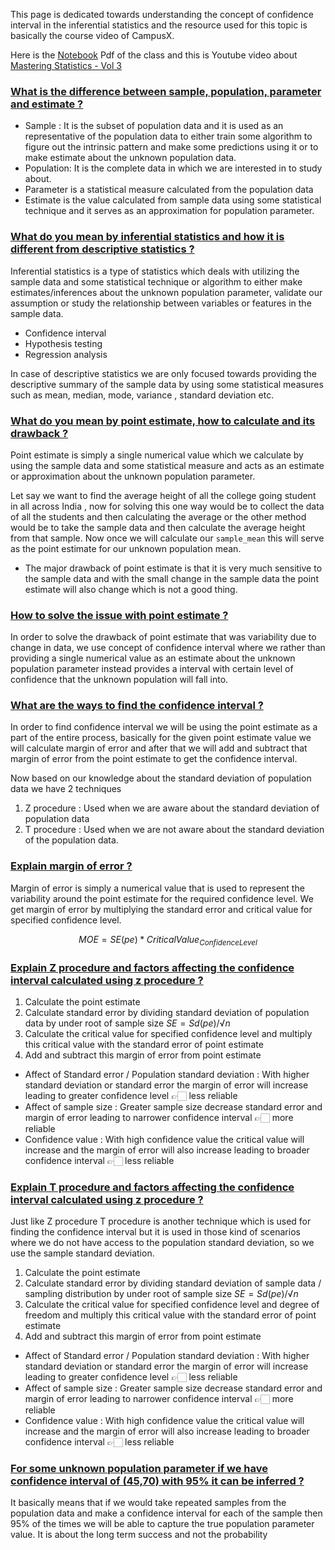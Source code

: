 This page is dedicated towards understanding the concept of confidence interval in the inferential statistics and the resource used for this topic is basically the course video of CampusX. 

Here is the [Notebook](https://drive.google.com/file/d/1nskWHtR1ePmrje76k71gdUc2-fcVWvMH/view) Pdf of the class and this is Youtube video about [Mastering Statistics - Vol 3](https://youtube.com/playlist?list=PLnVYEpTNGNtXVA7cR_H85j5Lxw8JOoX1z&si=xCyqwdsM5fibJBVe) 

### [What is the difference between sample, population, parameter and estimate ?](#) 

- Sample : It is the subset of population data and it is used as an representative of the population data to either train some algorithm to figure out the intrinsic pattern and make some predictions using it or to make estimate about the unknown population data.
- Population: It is the complete data in which we are interested in to study about.
- Parameter is a statistical measure calculated from the population data
- Estimate is the value calculated from sample data using some statistical technique and it serves as an approximation for population parameter.

### [What do you mean by inferential statistics and how it is different from descriptive statistics ?](#) 

Inferential statistics is a type of statistics which deals with utilizing the sample data and some statistical technique or algorithm to either make estimates/inferences about the unknown population parameter, validate our assumption or study the relationship between variables or features in the sample data.

- Confidence interval
- Hypothesis testing
- Regression analysis

In case of descriptive statistics we are only focused towards providing the descriptive summary of the sample data by using some statistical measures such as mean, median, mode, variance , standard deviation etc.

### [What do you mean by point estimate, how to calculate and its drawback ?](#) 

Point estimate is simply a single numerical value which we calculate by using the sample data and some statistical measure and acts as an estimate or approximation about the unknown population parameter.

Let say we want to find the average height of all the college going student in all across India , now for solving this one way would be to collect the data of all the students and then calculating the average or the other method would be to take the sample data and then calculate the average height from that sample. Now once we will calculate our `sample_mean` this will serve as the point estimate for our unknown population mean.

- The major drawback of point estimate is that it is very much sensitive to the sample data and with the small change in the sample data the point estimate will also change which is not a good thing.

### [How to solve the issue with point estimate ?](#) 

In order to solve the drawback of point estimate that was variability due to change in data, we use concept of confidence interval where we rather than providing a single numerical value as an estimate about the unknown population parameter instead provides a interval with certain level of confidence that the unknown population will fall into.
### [What are the ways to find the confidence interval ?](#) 

In order to find confidence interval we will be using the point estimate as a part of the entire process, basically for the given point estimate value we will calculate margin of error and after that we will add and subtract that margin of error from the point estimate to get the confidence interval.

Now based on our knowledge about the standard deviation of population data we have 2 techniques

1. Z procedure : Used when we are aware about the standard deviation of population data
2. T procedure : Used when we are not aware about the standard deviation of the population data.
### [Explain margin of error ?](#) 

Margin of error is simply a numerical value that is used to represent the variability around the point estimate for the required confidence level. We get margin of error by multiplying the standard error and critical value for specified confidence level.

$$MOE = SE(pe) * CriticalValue_{ConfidenceLevel}$$


### [Explain Z procedure and factors affecting the confidence interval calculated using z procedure ?](#) 

1. Calculate the point estimate
2. Calculate standard error by dividing standard deviation of population data by under root of sample size $SE = Sd(pe)/√n$
3. Calculate the critical value for specified confidence level and multiply this critical value with the standard error of point estimate
4. Add and subtract this margin of error from point estimate 


- Affect of Standard error / Population standard deviation : With higher standard deviation or standard error the margin of error will increase leading to greater confidence level 👉🏻 less reliable
- Affect of sample size : Greater sample size decrease standard error and margin of error leading to narrower confidence interval 👉🏻 more reliable
- Confidence value : With high confidence value the critical value will increase and the margin of error will also increase leading to broader confidence interval 👉🏻 less reliable

### [Explain T procedure and factors affecting the confidence interval calculated using z procedure ?](#) 

Just like Z procedure T procedure is another technique which is used for finding the confidence interval but it is used in those kind of scenarios where we do not have access to the population standard deviation, so we use the sample standard deviation.

1. Calculate the point estimate
2. Calculate standard error by dividing standard deviation of sample data / sampling distribution by under root of sample size $SE = Sd(pe)/√n$
3. Calculate the critical value for specified confidence level and degree of freedom and multiply this critical value with the standard error of point estimate
4. Add and subtract this margin of error from point estimate 


 - Affect of Standard error / Population standard deviation : With higher standard deviation or standard error the margin of error will increase leading to greater confidence level 👉🏻 less reliable
- Affect of sample size : Greater sample size decrease standard error and margin of error leading to narrower confidence interval 👉🏻 more reliable
- Confidence value : With high confidence value the critical value will increase and the margin of error will also increase leading to broader confidence interval 👉🏻 less reliable


### [For some unknown population parameter if we have confidence interval of (45,70) with 95% it can be inferred ?](#)

It basically means that if we would take repeated samples from the population data and make a confidence interval for each of the sample then 95% of the times we will be able to capture the true population parameter value. It is about the long term success and not the probability 

